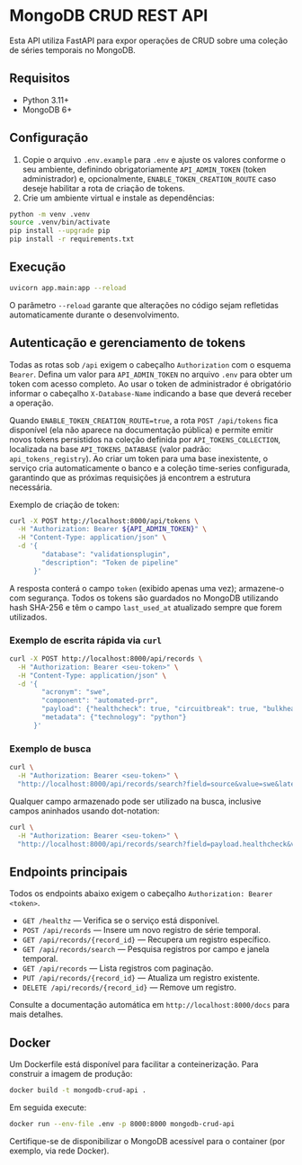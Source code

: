 # MongoDB CRUD REST API

Esta API utiliza FastAPI para expor operações de CRUD sobre uma coleção de séries temporais no MongoDB.

## Requisitos

- Python 3.11+
- MongoDB 6+

## Configuração

1. Copie o arquivo `.env.example` para `.env` e ajuste os valores conforme o seu ambiente, definindo obrigatoriamente `API_ADMIN_TOKEN` (token administrador) e, opcionalmente, `ENABLE_TOKEN_CREATION_ROUTE` caso deseje habilitar a rota de criação de tokens.
2. Crie um ambiente virtual e instale as dependências:

```bash
python -m venv .venv
source .venv/bin/activate
pip install --upgrade pip
pip install -r requirements.txt
```

## Execução

```bash
uvicorn app.main:app --reload
```

O parâmetro `--reload` garante que alterações no código sejam refletidas automaticamente durante o desenvolvimento.

## Autenticação e gerenciamento de tokens

Todas as rotas sob `/api` exigem o cabeçalho `Authorization` com o esquema `Bearer`. Defina um valor para `API_ADMIN_TOKEN` no arquivo `.env` para obter um token com acesso completo. Ao usar o token de administrador é obrigatório informar o cabeçalho `X-Database-Name` indicando a base que deverá receber a operação.

Quando `ENABLE_TOKEN_CREATION_ROUTE=true`, a rota `POST /api/tokens` fica disponível (ela não aparece na documentação pública) e permite emitir novos tokens persistidos na coleção definida por `API_TOKENS_COLLECTION`, localizada na base `API_TOKENS_DATABASE` (valor padrão: `api_tokens_registry`). Ao criar um token para uma base inexistente, o serviço cria automaticamente o banco e a coleção time-series configurada, garantindo que as próximas requisições já encontrem a estrutura necessária.

Exemplo de criação de token:

```bash
curl -X POST http://localhost:8000/api/tokens \
  -H "Authorization: Bearer ${API_ADMIN_TOKEN}" \
  -H "Content-Type: application/json" \
  -d '{
        "database": "validationsplugin",
        "description": "Token de pipeline"
      }'
```

A resposta conterá o campo `token` (exibido apenas uma vez); armazene-o com segurança. Todos os tokens são guardados no MongoDB utilizando hash SHA-256 e têm o campo `last_used_at` atualizado sempre que forem utilizados.

### Exemplo de escrita rápida via `curl`

```bash
curl -X POST http://localhost:8000/api/records \
  -H "Authorization: Bearer <seu-token>" \
  -H "Content-Type: application/json" \
  -d '{
        "acronym": "swe",
        "component": "automated-prr",
        "payload": {"healthcheck": true, "circuitbreak": true, "bulkhead": false, "ratelimit": false},
        "metadata": {"technology": "python"}
      }'
```

### Exemplo de busca

```bash
curl \
  -H "Authorization: Bearer <seu-token>" \
  "http://localhost:8000/api/records/search?field=source&value=swe&latest=true"
```

Qualquer campo armazenado pode ser utilizado na busca, inclusive campos aninhados usando dot-notation:

```bash
curl \
  -H "Authorization: Bearer <seu-token>" \
  "http://localhost:8000/api/records/search?field=payload.healthcheck&value=true&latest=true"
```

## Endpoints principais

Todos os endpoints abaixo exigem o cabeçalho `Authorization: Bearer <token>`.

- `GET /healthz` — Verifica se o serviço está disponível.
- `POST /api/records` — Insere um novo registro de série temporal.
- `GET /api/records/{record_id}` — Recupera um registro específico.
- `GET /api/records/search` — Pesquisa registros por campo e janela temporal.
- `GET /api/records` — Lista registros com paginação.
- `PUT /api/records/{record_id}` — Atualiza um registro existente.
- `DELETE /api/records/{record_id}` — Remove um registro.

Consulte a documentação automática em `http://localhost:8000/docs` para mais detalhes.

## Docker

Um Dockerfile está disponível para facilitar a conteinerização. Para construir a imagem de produção:

```bash
docker build -t mongodb-crud-api .
```

Em seguida execute:

```bash
docker run --env-file .env -p 8000:8000 mongodb-crud-api
```

Certifique-se de disponibilizar o MongoDB acessível para o container (por exemplo, via rede Docker).
